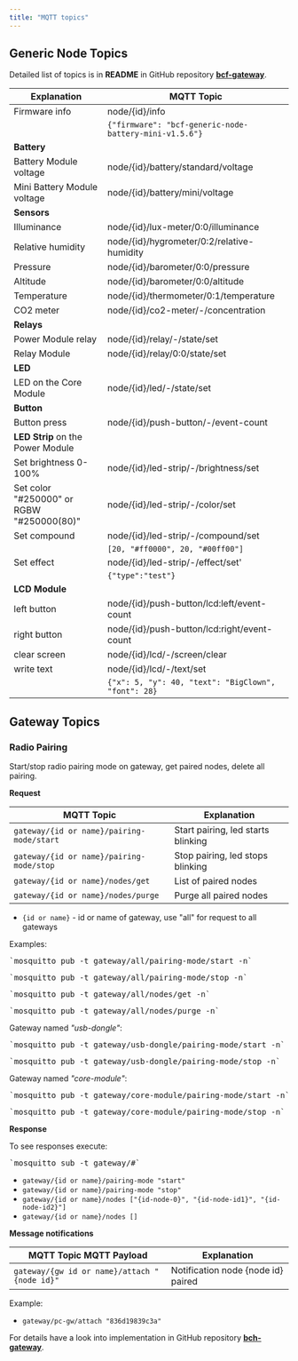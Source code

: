```yaml
---
title: "MQTT topics"
---
```


## Generic Node Topics

Detailed list of topics is in **README** in GitHub repository [**bcf-gateway**](https://github.com/bigclownlabs/bcf-gateway).

| Explanation   | MQTT Topic    |
| ------------- |---------------|
| Firmware info | node/{id}/info |
|    | `{"firmware": "bcf-generic-node-battery-mini-v1.5.6"}`|
| **Battery**    |
| Battery Module voltage | node/{id}/battery/standard/voltage |
| Mini Battery Module voltage | node/{id}/battery/mini/voltage |
| **Sensors** |
| Illuminance | node/{id}/lux-meter/0:0/illuminance |
| Relative humidity | node/{id}/hygrometer/0:2/relative-humidity |
| Pressure | node/{id}/barometer/0:0/pressure |
| Altitude | node/{id}/barometer/0:0/altitude |
| Temperature | node/{id}/thermometer/0:1/temperature |
| CO2 meter | node/{id}/co2-meter/-/concentration |
| **Relays** |
| Power Module relay | node/{id}/relay/-/state/set |
| Relay Module | node/{id}/relay/0:0/state/set |
| **LED** |
| LED on the Core Module | node/{id}/led/-/state/set |
| **Button** |
| Button press | node/{id}/push-button/-/event-count |
| **LED Strip** on the Power Module |
| Set brightness 0-100% | node/{id}/led-strip/-/brightness/set |
| Set color "#250000" or RGBW "#250000(80)"| node/{id}/led-strip/-/color/set |
| Set compound | node/{id}/led-strip/-/compound/set |
|             | `[20, "#ff0000", 20, "#00ff00"]` |
| Set effect | node/{id}/led-strip/-/effect/set' |
|        |  `{"type":"test"}` |
| **LCD Module** |
| left button | node/{id}/push-button/lcd:left/event-count |
| right button | node/{id}/push-button/lcd:right/event-count |
| clear screen | node/{id}/lcd/-/screen/clear |
| write text | node/{id}/lcd/-/text/set |
|         | `{"x": 5, "y": 40, "text": "BigClown", "font": 28}`|

## Gateway Topics

### Radio Pairing

Start/stop radio pairing mode on gateway, get paired nodes, delete all pairing.

**Request**

| MQTT Topic | Explanation |
|------------|-------------|
| `gateway/{id or name}/pairing-mode/start` | Start pairing, led starts blinking |
| `gateway/{id or name}/pairing-mode/stop` | Stop pairing, led stops blinking |
| `gateway/{id or name}/nodes/get` | List of paired nodes |
| `gateway/{id or name}/nodes/purge` | Purge all paired nodes |

* `{id or name}` - id or name of gateway, use "all" for request to all gateways

Examples:
<pre>`mosquitto_pub -t gateway/all/pairing-mode/start -n`</pre>
<pre>`mosquitto_pub -t gateway/all/pairing-mode/stop -n`</pre>
<pre>`mosquitto_pub -t gateway/all/nodes/get -n`</pre>
<pre>`mosquitto_pub -t gateway/all/nodes/purge -n`</pre>

Gateway named *"usb-dongle"*:
<pre>`mosquitto_pub -t gateway/usb-dongle/pairing-mode/start -n`</pre>
<pre>`mosquitto_pub -t gateway/usb-dongle/pairing-mode/stop -n`</pre>

Gateway named *"core-module"*:
<pre>`mosquitto_pub -t gateway/core-module/pairing-mode/start -n`</pre>
<pre>`mosquitto_pub -t gateway/core-module/pairing-mode/stop -n`</pre>

**Response**

To see responses execute:	
<pre>`mosquitto_sub -t gateway/#`</pre>

* `gateway/{id or name}/pairing-mode "start"`
* `gateway/{id or name}/pairing-mode "stop"`
* `gateway/{id or name}/nodes ["{id-node-0}", "{id-node-id1}", "{id-node-id2}"]`
* `gateway/{id or name}/nodes []`

**Message notifications**

| MQTT Topic MQTT Payload | Explanation |
|------------|-------------|
| `gateway/{gw id or name}/attach "{node id}"` | Notification node {node id} paired |

Example:

* `gateway/pc-gw/attach "836d19839c3a"`


For details have a look into implementation in GitHub repository [**bch-gateway**](https://github.com/bigclownlabs/bch-gateway).
